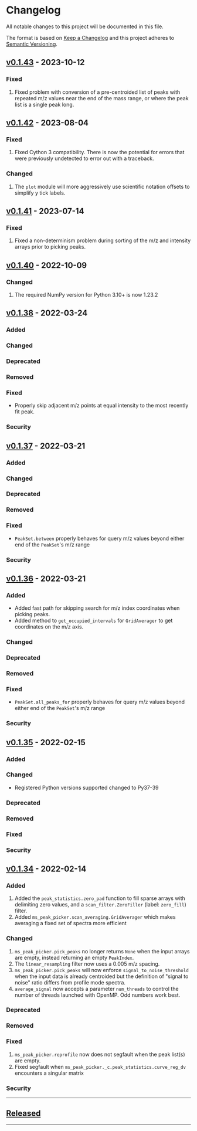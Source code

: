 # Changelog
All notable changes to this project will be documented in this file.

The format is based on [Keep a Changelog][Keep a Changelog] and this project adheres to [Semantic Versioning][Semantic Versioning].

## [v0.1.43] - 2023-10-12

### Fixed
1. Fixed problem with conversion of a pre-centroided list of peaks with repeated m/z values near the end of
   the mass range, or where the peak list is a single peak long.


## [v0.1.42] - 2023-08-04

### Fixed
1. Fixed Cython 3 compatibility. There is now the potential for errors that were previously undetected
   to error out with a traceback.


### Changed
1. The `plot` module will more aggressively use scientific notation offsets to simplify y tick labels.


## [v0.1.41] - 2023-07-14

### Fixed
1. Fixed a non-determinism problem during sorting of the m/z and intensity arrays prior to picking peaks.

## [v0.1.40] - 2022-10-09

### Changed
1. The required NumPy version for Python 3.10+ is now 1.23.2


## [v0.1.38] - 2022-03-24

### Added

### Changed

### Deprecated

### Removed

### Fixed
- Properly skip adjacent m/z points at equal intensity to the most recently fit peak.

### Security


## [v0.1.37] - 2022-03-21

### Added

### Changed

### Deprecated

### Removed

### Fixed
- `PeakSet.between` properly behaves for query m/z values beyond either end of the `PeakSet`'s m/z range

### Security


## [v0.1.36] - 2022-03-21

### Added
- Added fast path for skipping search for m/z index coordinates when picking peaks.
- Added method to `get_occupied_intervals` for `GridAverager` to get coordinates on the m/z axis.

### Changed

### Deprecated

### Removed

### Fixed
- `PeakSet.all_peaks_for` properly behaves for query m/z values beyond either end of the `PeakSet`'s m/z range

### Security


## [v0.1.35] - 2022-02-15

### Added

### Changed
- Registered Python versions supported changed to Py37-39

### Deprecated

### Removed

### Fixed

### Security


## [v0.1.34] - 2022-02-14


### Added
1. Added the `peak_statistics.zero_pad` function to fill sparse arrays with delimiting zero values, and a
   `scan_filter.ZeroFiller` (label: `zero_fill`) filter.
2. Added `ms_peak_picker.scan_averaging.GridAverager` which makes averaging a fixed set of spectra more efficient

### Changed
1. `ms_peak_picker.pick_peaks` no longer returns `None` when the input arrays are empty, instead returning
   an empty `PeakIndex`.
2. The `linear_resampling` filter now uses a 0.005 m/z spacing.
3. `ms_peak_picker.pick_peaks` will now enforce `signal_to_noise_threshold` when the input data is already centroided
   but the definition of "signal to noise" ratio differs from profile mode spectra.
4. `average_signal` now accepts a parameter `num_threads` to control the number of threads launched with OpenMP. Odd numbers
   work best.

### Deprecated

### Removed

### Fixed
1. `ms_peak_picker.reprofile` now does not segfault when the peak list(s) are empty.
2. Fixed segfault when `ms_peak_picker._c.peak_statistics.curve_reg_dv` encounters a singular matrix


### Security


---

## [Released]

---

<!-- Links -->
[Keep a Changelog]: https://keepachangelog.com/
[Semantic Versioning]: https://semver.org/

<!-- Versions -->
[Unreleased]: https://github.com/mobiusklein/ms_peak_picker/compare/v0.1.43...HEAD
[Released]: https://github.com/mobiusklein/ms_peak_picker/releases
[0.1.28]: https://github.com/mobiusklein/ms_peak_picker/releases/v0.1.28
[v0.1.34]: https://github.com/mobiusklein/ms_peak_picker/releases/v0.1.34
[v0.1.35]: https://github.com/mobiusklein/ms_peak_picker/releases/v0.1.35
[v0.1.36]: https://github.com/mobiusklein/ms_peak_picker/releases/v0.1.36
[v0.1.37]: https://github.com/mobiusklein/ms_peak_picker/releases/v0.1.37
[v0.1.38]: https://github.com/mobiusklein/ms_peak_picker/releases/v0.1.38
[v0.1.39]: https://github.com/mobiusklein/ms_peak_picker/releases/v0.1.39
[v0.1.40]: https://github.com/mobiusklein/ms_peak_picker/releases/v0.1.40
[v0.1.41]: https://github.com/mobiusklein/ms_peak_picker/releases/v0.1.41
[v0.1.42]: https://github.com/mobiusklein/ms_peak_picker/releases/v0.1.42
[v0.1.43]: https://github.com/mobiusklein/ms_peak_picker/releases/v0.1.43